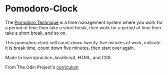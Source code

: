 # Pomodoro-Clock

The [Pomodoro Technique](https://en.wikipedia.org/wiki/Pomodoro_Technique) is a time management system where you work for a period of time then take a short break, then work for a period of time then take a short break, and so on.

This pomodoro clock will count down twenty-five minutes of work, indicate it is break time, count down five minutes, then start over again.

Made to learn/practice JavaScript, HTML, and CSS.

From The Odin Project's [curriculum](https://www.theodinproject.com/courses/web-development-101/lessons/pairing-project)
